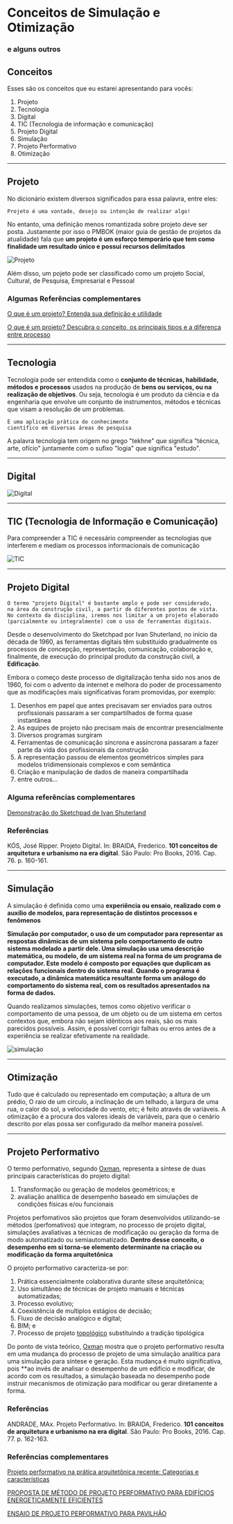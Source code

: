 # Conceitos de Simulação e Otimização
### e alguns outros


## Conceitos

Esses são os conceitos que eu estarei apresentando para vocês:

1. Projeto
2. Tecnologia
3. Digital
4. TIC (Tecnologia de informação e comunicação)
5. Projeto Digital
6. Simulação
7. Projeto Performativo
8. Otimização

_____


## Projeto

No dicionário existem diversos significados para essa palavra, entre eles:
```
Projeto é uma vontade, desejo ou intenção de realizar algo!
```
No entanto, uma definição menos romantizada sobre projeto deve ser posta. Justamente por isso o PMBOK (maior guia de gestão de projetos da atualidade) fala que **um projeto é um esforço temporário que tem como finalidade um resultado único e possui recursos delimitados**

![Projeto](https://github.com/leaodebrito/projetoetecnologiaccv.github.io/blob/main/Aulas/aula2/Projeto.png?raw=true)

Além disso, um pojeto pode ser classificado como um projeto Social, Cultural, de Pesquisa, Empresarial e Pessoal

### Algumas Referências complementares
[O que é um projeto? Entenda sua definição e utilidade](https://www.euax.com.br/2018/08/o-que-e-um-projeto/)

[O que é um projeto? Descubra o conceito, os principais tipos e a diferença entre processo](https://artia.com/blog/o-que-e-um-projeto/)

_____



## Tecnologia

Tecnologia pode ser entendida como o **conjunto de técnicas, habilidade, métodos e processos** usados na produção de **bens ou serviços, ou na realização de objetivos**. Ou seja, tecnologia é um produto da ciência e da engenharia que envolve um conjunto de instrumentos, métodos e técnicas que visam a resolução de um problemas.

```
É uma aplicação prática do conhecimento 
científico em diversas áreas de pesquisa
```

A palavra tecnologia tem origem no grego "tekhne" que significa "técnica, arte, ofício" juntamente com o sufixo "logia" que significa "estudo".

_____



## Digital

![Digital](https://github.com/leaodebrito/projetoetecnologiaccv.github.io/blob/main/Aulas/aula2/digital.png?raw=true)



_____

## TIC (Tecnologia de Informação e Comunicação)

Para compreender a TIC é necessário compreender as tecnologias que interferem e mediam os processos informacionais de comunicação

![TIC](https://github.com/leaodebrito/projetoetecnologiaccv.github.io/blob/main/Aulas/aula2/TIC.png?raw=true)

_____



## Projeto Digital

```
O termo "projeto Digital" é bastante amplo e pode ser considerado, 
na área da construção civil, a partir de diferentes pontos de vista. 
No contexto da disciplina, iremos nos limitar a um projeto elaborado 
(parcialmente ou integralmente) com o uso de ferramentas digitais. 
```

Desde o desenvolvimento do Sketchpad por Ivan Shuterland, no início da década de 1960, as ferramentas digitais têm substituido gradualmente os processos de concepção, representação, comunicação, colaboração e, finalmente, de execução do principal produto da construção civil, a **Edificação**.

Embora o começo deste processo de digitalização tenha sido nos anos de 1960, foi com o advento da internet e melhora do poder de processamento que as modificações mais significativas foram promovidas, por exemplo:

1. Desenhos em papel que antes precisavam ser enviados para outros profissionais passaram a ser compartilhados de forma quase instantânea
2. As equipes de projeto não precisam mais de encontrar presencialmente
3. Diversos programas surgiram
4. Ferramentas de comunicação síncrona e assíncrona passaram a fazer parte da vida dos profissionais da construção
5. A representação passou de elementos geométricos simples para modelos tridimensionais complexos e com semântica
6. Criação e manipulação de dados de maneira compartilhada
7. entre outros...


### Alguma referências complementares
[Demonstração do Sketchpad de Ivan Shuterland](https://www.youtube.com/watch?v=5RyU50qbvzQ)

### Referências
 KÓS, José Ripper. Projeto Digital. In: BRAIDA, Frederico. **101 conceitos de arquitetura e urbanismo na era digital**. São Paulo: Pro Books, 2016. Cap. 76. p. 160-161.
 
 _____


## Simulação

A simulação é definida como uma **experiência ou ensaio, realizado com o auxílio de modelos, para representação de distintos processos e fenômenos**


**Simulação por computador, o uso de um computador para representar as respostas dinâmicas de um sistema pelo comportamento de outro sistema modelado a partir dele. Uma simulação usa uma descrição matemática, ou modelo, de um sistema real na forma de um programa de computador. Este modelo é composto por equações que duplicam as relações funcionais dentro do sistema real. Quando o programa é executado, a dinâmica matemática resultante forma um análogo do comportamento do sistema real, com os resultados apresentados na forma de dados.**


Quando realizamos simulações, temos como objetivo verificar o comportamento de uma pessoa, de um objeto ou de um sistema em certos contextos que, embora não sejam idênticos aos reais, são os mais parecidos possíveis. Assim, é possível corrigir falhas ou erros antes de a experiência se realizar efetivamente na realidade.

![simulação](https://github.com/leaodebrito/projetoetecnologiaccv.github.io/blob/main/Aulas/aula2/Simulacao.jpg?raw=true)


_____

## Otimização

Tudo que é calculado ou representado em computação; a altura de um prédio, O raio de um circulo, a inclinação de um telhado, a largura de uma rua, o calor do sol, a velocidade do vento, etc; é feito através de variáveis. A otimização é a procura dos valores ideais de variáveis, para que o cenário descrito por elas possa ser configurado da melhor maneira possível.

_____


## Projeto Performativo


O termo performativo, segundo [Oxman](https://www.researchgate.net/publication/233713113_A_Performance-based_Model_in_Digital_Design_PER-FORMATIVE_-_Design_Beyond_Aesthetic), representa a síntese de duas principais características do projeto digital:

1. Transformação ou geração de modelos geométricos; e 
2. avaliação analítica de desempenho baseado em simulações de condições físicas e/ou funcionais

Projetos perfomativos são projetos que foram desenvolvidos utilizando-se métodos (perfomativos) que integram, no processo de projeto digital, simulações avaliativas a técnicas de modificação ou geração da forma de modo automatizado ou semiautomatizado. **Dentro desse conceito, o desempenho em si torna-se elemento determinante na criação ou modificação da forma arquitetônica**

O projeto performativo caracteriza-se por:

1. Prática essencialmente colaborativa durante sítese arquitetônica;
2. Uso simultâneo de técnicas de projeto manuais e técnicas automatizadas;
3. Processo evolutivo;
4. Coexistência de multiplos estágios de decisão;
5. Fluxo de decisão analógico e digital;
6. BIM; e
7. Processo de projeto [topológico](https://conceito.de/topologia) substituindo a tradição tipológica

Do ponto de vista teórico, [Oxman](https://www.researchgate.net/publication/233713113_A_Performance-based_Model_in_Digital_Design_PER-FORMATIVE_-_Design_Beyond_Aesthetic) mostra que o projeto performativo resulta em uma mudança do processo de projeto de uma simulação analítica para uma simulação para síntese e geração. Esta mudança é muito significativa, pois **ao invés de analisar o desempenho de um edifício e modificar, de acordo com os resultados, a simulação baseada no desempenho pode instruir mecanismos de otimização para modificar ou gerar diretamente a forma.


### Referências
 
 ANDRADE, MAx. Projeto Performativo. In: BRAIDA, Frederico. **101 conceitos de arquitetura e urbanismo na era digital**. São Paulo: Pro Books, 2016. Cap. 77. p. 162-163.
 

### Referências complementares

[Projeto performativo na prática arquitetônica recente: Categorias e características](https://vitruvius.com.br/revistas/read/arquitextos/13.150/4587)

[PROPOSTA DE MÉTODO DE PROJETO PERFORMATIVO PARA EDIFÍCIOS ENERGETICAMENTE EFICIENTES](https://lpp.ufes.br/proposta-de-metodo-de-projeto-performativo-para-edificios-energeticamente-eficientes)

[ENSAIO DE PROJETO PERFORMATIVO PARA PAVILHÃO](http://www.nomads.usp.br/virus/virus19/?sec=7&item=1&lang=pt)


